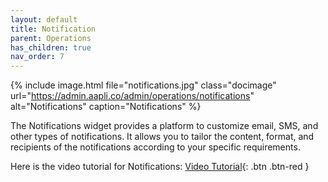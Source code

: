 ```yaml
---
layout: default
title: Notification
parent: Operations
has_children: true
nav_order: 7
---
```


{% include image.html file="notifications.jpg" class="docimage" url="https://admin.aapli.co/admin/operations/notifications" alt="Notifications" caption="Notifications" %}

The Notifications widget provides a platform to customize email, SMS, and other types of notifications. It allows you to tailor the content, format, and recipients of the notifications according to your specific requirements.

Here is the video tutorial for Notifications: [Video Tutorial](https://youtu.be/ddL7CaihwjQ){: .btn .btn-red }